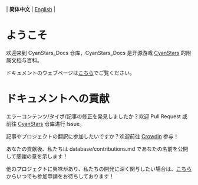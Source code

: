 \| **简体中文** | [English](README_en.md) |

# ようこそ

欢迎来到 CyanStars_Docs 仓库，CyanStars_Docs 是开源游戏 [CyanStars](https://github.com/IPOL-Studio/CyanStars) 的附属文档与百科。

ドキュメントのウェブページは[こちら](https://ipol-studio.github.io/CyanStars_Docs)でご覧ください。

# ドキュメントへの貢献

エラーコンテンツ/タイポ/記事の修正を発見しましたか？欢迎 Pull Request 或前往 [CyanStars](https://github.com/IPOL-Studio/CyanStars) 仓库进行 Issue。

記事やプロジェクトの翻訳に参加したいですか？欢迎前往 [Crowdin](https://zh.crowdin.com/project/cyanstars) 参与！  <!-- // Crowdin 翻译员请注意，翻译时请将此链接中的 zh. 改为你的语言标记。 -->

あなたの貢献後、私たちは database/contributions.md であなたの名前を公開して感謝の意を示します！

他のプロジェクトに興味があり、私たちの開発に深く関与したい場合は、[こちら](http://chenluan.mikecrm.com/JeKq3DU) からいつでも参加申請をお待ちしております！
